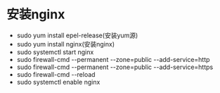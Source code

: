 # 安装nginx

* sudo yum install epel-release(安装yum源)
* sudo yum install nginx(安装nginx)
* sudo systemctl start nginx
* sudo firewall-cmd --permanent --zone=public --add-service=http 
* sudo firewall-cmd --permanent --zone=public --add-service=https
* sudo firewall-cmd --reload
* sudo systemctl enable nginx
